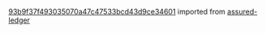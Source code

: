 [93b9f37f493035070a47c47533bcd43d9ce34601](https://github.com/insolar/assured-ledger/commit/93b9f37f493035070a47c47533bcd43d9ce34601) imported from [assured-ledger](https://github.com/insolar/assured-ledger)
